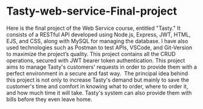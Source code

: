 # Tasty-web-service-Final-project
Here is the final project of the Web Service course, entitled "Tasty." 
It consists of a RESTful API developed using Node.js, Express, JWT, HTML, EJS, and CSS, along with MySQL for managing the database. 
I have also used technologies such as Postman to test APIs, VSCode, and Git-Version to maximize the project’s quality. 
This project contains all the CRUD operations, secured with JWT bearer token authentication. 
This project aims to manage Tasty's customers' requests in order to provide them with a perfect environment in a secure and fast way. 
The principal idea behind this project is not only to increase Tasty's demand but mainly to save the customer's time and comfort in knowing what to order, where to order it, and how much time it will take. Tasty's system can also provide them with bills before they even leave home.
